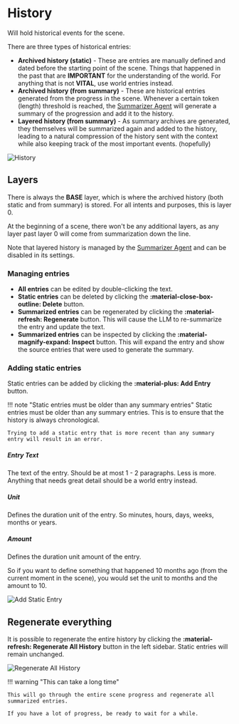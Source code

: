 # History

Will hold historical events for the scene.

There are three types of historical entries:

- **Archived history (static)** - These are entries are manually defined and dated before the starting point of the scene. Things that happened in the past that are **IMPORTANT** for the understanding of the world. For anything that is not **VITAL**, use world entries instead.
- **Archived history (from summary)** - These are historical entries generated from the progress in the scene. Whenever a certain token (length) threshold is reached, the [Summarizer Agent](/talemate/user-guide/agents/summarizer/) will generate a summary of the progression and add it to the history.
- **Layered history (from summary)** - As summary archives are generated, they themselves will be summarized again and added to the history, leading to a natural compression of the history sent with the context while also keeping track of the most important events. (hopefully)

![History](/talemate/img/0.31.0/history.png)

## Layers 

There is always the **BASE** layer, which is where the archived history (both static and from summary) is stored. For all intents and purposes, this is layer 0.

At the beginning of a scene, there won't be any additional layers, as any layer past layer 0 will come from summarization down the line.

Note that layered history is managed by the [Summarizer Agent](/talemate/user-guide/agents/summarizer/) and can be disabled in its settings.

### Managing entries

- **All entries** can be edited by double-clicking the text.
- **Static entries** can be deleted by clicking the **:material-close-box-outline: Delete** button.
- **Summarized entries** can be regenerated by clicking the **:material-refresh: Regenerate** button. This will cause the LLM to re-summarize the entry and update the text.
- **Summarized entries** can be inspected by clicking the **:material-magnify-expand: Inspect** button. This will expand the entry and show the source entries that were used to generate the summary.

### Adding static entries

Static entries can be added by clicking the **:material-plus: Add Entry** button.

!!! note "Static entries must be older than any summary entries"
    Static entries must be older than any summary entries. This is to ensure that the history is always chronological.

    Trying to add a static entry that is more recent than any summary entry will result in an error.

##### Entry Text

The text of the entry. Should be at most 1 - 2 paragraphs. Less is more. Anything that needs great detail should be a world entry instead.

##### Unit

Defines the duration unit of the entry. So minutes, hours, days, weeks, months or years.

##### Amount

Defines the duration unit amount of the entry.

So if you want to define something that happened 10 months ago (from the current moment in the scene), you would set the unit to months and the amount to 10.

![Add Static Entry](/talemate/img/0.31.0/history-add-entry.png)

## Regenerate everything

It is possible to regenerate the entire history by clicking the **:material-refresh: Regenerate All History** button in the left sidebar. Static entries will remain unchanged.

![Regenerate All History](/talemate/img/0.31.0/history-regenerate-all.png)

!!! warning "This can take a long time"

    This will go through the entire scene progress and regenerate all summarized entries.

    If you have a lot of progress, be ready to wait for a while.
